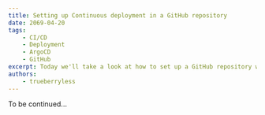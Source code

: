 ```yaml
---
title: Setting up Continuous deployment in a GitHub repository
date: 2069-04-20
tags:
    - CI/CD
    - Deployment
    - ArgoCD
    - GitHub
excerpt: Today we'll take a look at how to set up a GitHub repository which will be deployed to a k3s cluster via Argo CD. In summary, the article will include Workflow files, Dockerfile, manifests (deployment) and Docker Hub repositories. Please check out [our Argo CD blog](./blog/setup-argocd-for-kubernetes) because this will be a continuation of the other post.
authors:
    - trueberryless
---
```


To be continued...

